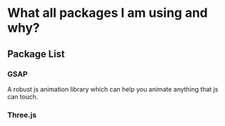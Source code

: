 # What all packages I am using and why?

## Package List

### GSAP 

A robust js animation library which can help you animate anything that js can touch.

### Three.js 